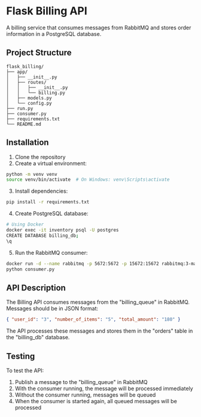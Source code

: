 Flask Billing API
===============

A billing service that consumes messages from RabbitMQ and stores order information in a PostgreSQL database.

## Project Structure

```
flask_billing/
├── app/
│   ├── __init__.py
│   ├── routes/
│   │   ├── __init__.py
│   │   └── billing.py
│   ├── models.py
│   └── config.py
├── run.py
├── consumer.py
├── requirements.txt
└── README.md
```

## Installation

1. Clone the repository
2. Create a virtual environment:
```bash
python -m venv venv
source venv/bin/activate  # On Windows: venv\Scripts\activate
```
3. Install dependencies:
```bash
pip install -r requirements.txt
```
4. Create PostgreSQL database:
```bash
# Using Docker
docker exec -it inventory psql -U postgres
CREATE DATABASE billing_db;
\q
```
5. Run the RabbitMQ consumer:
```bash
docker run -d --name rabbitmq -p 5672:5672 -p 15672:15672 rabbitmq:3-management
python consumer.py
```

## API Description

The Billing API consumes messages from the "billing_queue" in RabbitMQ. Messages should be in JSON format:
```json
{ "user_id": "3", "number_of_items": "5", "total_amount": "180" }
```

The API processes these messages and stores them in the "orders" table in the "billing_db" database.

## Testing

To test the API:
1. Publish a message to the "billing_queue" in RabbitMQ
2. With the consumer running, the message will be processed immediately
3. Without the consumer running, messages will be queued
4. When the consumer is started again, all queued messages will be processed